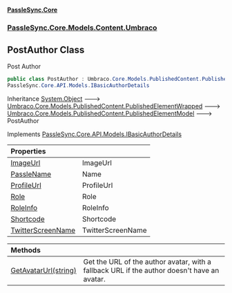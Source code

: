#### [PassleSync.Core](index.md 'index')
### [PassleSync.Core.Models.Content.Umbraco](PassleSync.Core.Models.Content.Umbraco.md 'PassleSync.Core.Models.Content.Umbraco')

## PostAuthor Class

Post Author

```csharp
public class PostAuthor : Umbraco.Core.Models.PublishedContent.PublishedElementModel,
PassleSync.Core.API.Models.IBasicAuthorDetails
```

Inheritance [System.Object](https://docs.microsoft.com/en-us/dotnet/api/System.Object 'System.Object') &#129106; [Umbraco.Core.Models.PublishedContent.PublishedElementWrapped](https://docs.microsoft.com/en-us/dotnet/api/Umbraco.Core.Models.PublishedContent.PublishedElementWrapped 'Umbraco.Core.Models.PublishedContent.PublishedElementWrapped') &#129106; [Umbraco.Core.Models.PublishedContent.PublishedElementModel](https://docs.microsoft.com/en-us/dotnet/api/Umbraco.Core.Models.PublishedContent.PublishedElementModel 'Umbraco.Core.Models.PublishedContent.PublishedElementModel') &#129106; PostAuthor

Implements [PassleSync.Core.API.Models.IBasicAuthorDetails](https://docs.microsoft.com/en-us/dotnet/api/PassleSync.Core.API.Models.IBasicAuthorDetails 'PassleSync.Core.API.Models.IBasicAuthorDetails')

| Properties | |
| :--- | :--- |
| [ImageUrl](PassleSync.Core.Models.Content.Umbraco.PostAuthor.ImageUrl.md 'PassleSync.Core.Models.Content.Umbraco.PostAuthor.ImageUrl') | ImageUrl |
| [PassleName](PassleSync.Core.Models.Content.Umbraco.PostAuthor.PassleName.md 'PassleSync.Core.Models.Content.Umbraco.PostAuthor.PassleName') | Name |
| [ProfileUrl](PassleSync.Core.Models.Content.Umbraco.PostAuthor.ProfileUrl.md 'PassleSync.Core.Models.Content.Umbraco.PostAuthor.ProfileUrl') | ProfileUrl |
| [Role](PassleSync.Core.Models.Content.Umbraco.PostAuthor.Role.md 'PassleSync.Core.Models.Content.Umbraco.PostAuthor.Role') | Role |
| [RoleInfo](PassleSync.Core.Models.Content.Umbraco.PostAuthor.RoleInfo.md 'PassleSync.Core.Models.Content.Umbraco.PostAuthor.RoleInfo') | RoleInfo |
| [Shortcode](PassleSync.Core.Models.Content.Umbraco.PostAuthor.Shortcode.md 'PassleSync.Core.Models.Content.Umbraco.PostAuthor.Shortcode') | Shortcode |
| [TwitterScreenName](PassleSync.Core.Models.Content.Umbraco.PostAuthor.TwitterScreenName.md 'PassleSync.Core.Models.Content.Umbraco.PostAuthor.TwitterScreenName') | TwitterScreenName |

| Methods | |
| :--- | :--- |
| [GetAvatarUrl(string)](PassleSync.Core.Models.Content.Umbraco.PostAuthor.GetAvatarUrl(string).md 'PassleSync.Core.Models.Content.Umbraco.PostAuthor.GetAvatarUrl(string)') | Get the URL of the author avatar, with a fallback URL if the author doesn't have an avatar. |
